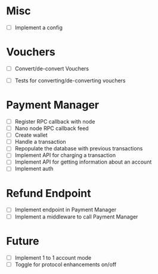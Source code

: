 # Misc
- [ ] Implement a config

# Vouchers

- [ ] Convert/de-convert Vouchers
- [ ] Tests for converting/de-converting vouchers


# Payment Manager
- [ ] Register RPC callback with node
- [ ] Nano node RPC callback feed
- [ ] Create wallet
- [ ] Handle a transaction
- [ ] Repopulate the database with previous transactions
- [ ] Implement API for charging a transaction
- [ ] Implement API for getting information about an account
- [ ] Implement auth

# Refund Endpoint
- [ ] Implement endpoint in Payment Manager
- [ ] Implement a middleware to call Payment Manager

# Future
- [ ] Implement 1 to 1 account mode
- [ ] Toggle for protocol enhancements on/off

